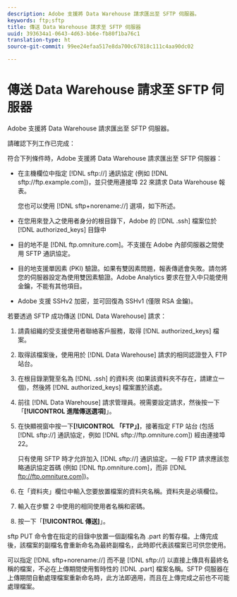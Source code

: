 ```yaml
---
description: Adobe 支援將 Data Warehouse 請求匯出至 SFTP 伺服器。
keywords: ftp;sftp
title: 傳送 Data Warehouse 請求至 SFTP 伺服器
uuid: 393634a1-0643-4d63-bb6e-fb80f1ba76c1
translation-type: ht
source-git-commit: 99ee24efaa517e8da700c67818c111c4aa90dc02

---
```



# 傳送 Data Warehouse 請求至 SFTP 伺服器

Adobe 支援將 Data Warehouse 請求匯出至 SFTP 伺服器。

請確認下列工作已完成：

符合下列條件時，Adobe 支援將 Data Warehouse 請求匯出至 SFTP 伺服器：

* 在主機欄位中指定 [!DNL sftp://] 通訊協定 (例如 [!DNL sftp://ftp.example.com])，並只使用連接埠 22 來請求 Data Warehouse 報表。

   您也可以使用 [!DNL sftp+norename://] 選項，如下所述。

* 在您用來登入之使用者身分的根目錄下，Adobe 的 [!DNL .ssh] 檔案位於 [!DNL authorized_keys] 目錄中

* 目的地不是 [!DNL ftp.omniture.com]。不支援在 Adobe 內部伺服器之間使用 SFTP 通訊協定。
* 目的地支援單因素 (PKI) 驗證。如果有雙因素問題，報表傳遞會失敗。請勿將您的伺服器設定為使用雙因素驗證。Adobe Analytics 要求在登入中只能使用金鑰，不能有其他項目。
* Adobe 支援 SSHv2 加密，並可回復為 SSHv1 (僅限 RSA 金鑰)。

若要透過 SFTP 成功傳送 [!DNL Data Warehouse] 請求：

1. 請貴組織的受支援使用者聯絡客戶服務，取得 [!DNL authorized_keys] 檔案。
1. 取得該檔案後，使用用於 [!DNL Data Warehouse] 請求的相同認證登入 FTP 站台。
1. 在根目錄瀏覽至名為 [!DNL .ssh] 的資料夾 (如果該資料夾不存在，請建立一個)，然後將 [!DNL authorized_keys] 檔案置於該處。

1. 前往 [!DNL Data Warehouse] 請求管理員。視需要設定請求，然後按一下「**[!UICONTROL 進階傳送選項]**」。

1. 在快顯視窗中按一下&#x200B;**[!UICONTROL 「FTP」]**，接著指定 FTP 站台 (包括 [!DNL sftp://] 通訊協定，例如 [!DNL sftp://ftp.omniture.com]) 經由連接埠 22。

   只有使用 SFTP 時才允許加入 [!DNL sftp://] 通訊協定。一般 FTP 請求應該忽略通訊協定首碼 (例如 [!DNL ftp.omniture.com]，而非 [!DNL ftp://ftp.omniture.com])。

1. 在「資料夾」欄位中輸入您要放置檔案的資料夾名稱。資料夾是必填欄位。
1. 輸入在步驟 2 中使用的相同使用者名稱和密碼。
1. 按一下「**[!UICONTROL 傳送]**」。

sftp PUT 命令會在指定的目錄中放置一個副檔名為 .part 的暫存檔。上傳完成後，該檔案的副檔名會重新命名為最終副檔名，此時即代表該檔案已可供您使用。

可以指定 [!DNL sftp+norename://] 而不是 [!DNL sftp://] 以直接上傳具有最終名稱的檔案，不必在上傳期間使用暫時性的 [!DNL .part] 檔案名稱。SFTP 伺服器在上傳期間自動處理檔案重新命名時，此方法即適用，而且在上傳完成之前也不可能處理檔案。
